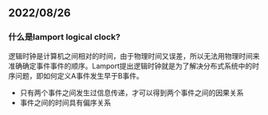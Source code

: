 ## 2022/08/26

### 什么是lamport logical clock?

逻辑时钟是计算机之间相对的时间，由于物理时间又误差，所以无法用物理时间来准确确定事件事件的顺序。Lamport提出逻辑时钟就是为了解决分布式系统中的时序问题，即如何定义A事件发生早于B事件。

- 只有两个事件之间发生过信息传递，才可以得到两个事件之间的因果关系
- 事件之间的时间具有偏序关系